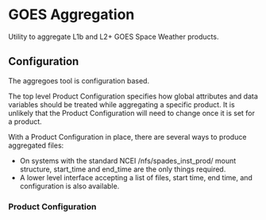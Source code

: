 # GOES Aggregation

Utility to aggregate L1b and L2+ GOES Space Weather products.

## Configuration

The aggregoes tool is configuration based.

The top level Product Configuration specifies how global attributes and data variables
should be treated while aggregating a specific product. It is unlikely that the Product
Configuration will need to change once it is set for a product.

With a Product Configuration in place, there are several ways to produce aggregated files:

 - On systems with the standard NCEI /nfs/spades_inst_prod/ mount structure, start_time and
end_time are the only things required.
 - A lower level interface accepting a list of files, start time, end time, and configuration
is also available.

### Product Configuration

